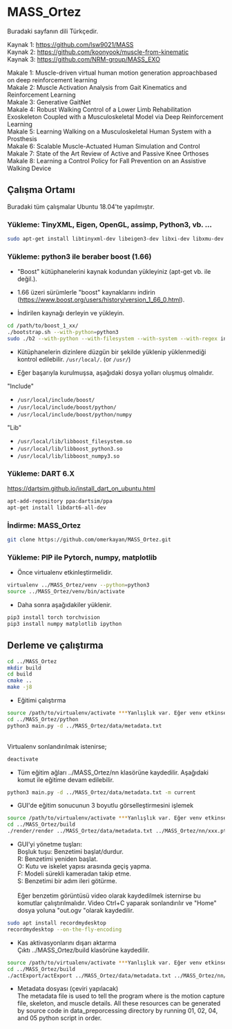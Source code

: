 # MASS_Ortez
Buradaki sayfanın dili Türkçedir.

Kaynak 1: https://github.com/lsw9021/MASS <br />
Kaynak 2: https://github.com/koonyook/muscle-from-kinematic <br />
Kaynak 3: https://github.com/NRM-group/MASS_EXO <br />

Makale 1: Muscle-driven virtual human motion generation approachbased on deep reinforcement learning <br />
Makale 2: Muscle Activation Analysis from Gait Kinematics and Reinforcement Learning <br />
Makale 3: Generative GaitNet <br />
Makale 4: Robust Walking Control of a Lower Limb Rehabilitation Exoskeleton Coupled with a Musculoskeletal Model via Deep Reinforcement Learning <br />
Makale 5: Learning Walking on a Musculoskeletal Human System with a Prosthesis <br />
Makale 6: Scalable Muscle-Actuated Human Simulation and Control <br />
Makale 7: State of the Art Review of Active and Passive Knee Orthoses <br />
Makale 8: Learning a Control Policy for Fall Prevention on an Assistive Walking Device <br />

## Çalışma Ortamı
Buradaki tüm çalışmalar Ubuntu 18.04'te yapılmıştır.

### Yükleme: TinyXML, Eigen, OpenGL, assimp, Python3, vb. ...

```bash
sudo apt-get install libtinyxml-dev libeigen3-dev libxi-dev libxmu-dev freeglut3-dev libassimp-dev libpython3-dev python3-tk python3-numpy virtualenv ipython3 cmake-curses-gui
```

### Yükleme: python3 ile beraber boost (1.66)
* "Boost" kütüphanelerini kaynak kodundan yükleyiniz (apt-get vb. ile değil.).

* 1.66 üzeri sürümlerle "boost" kaynaklarını indirin (https://www.boost.org/users/history/version_1_66_0.html). <br />

* İndirilen kaynağı derleyin ve yükleyin.

```bash
cd /path/to/boost_1_xx/
./bootstrap.sh --with-python=python3
sudo ./b2 --with-python --with-filesystem --with-system --with-regex install
```
* Kütüphanelerin dizinlere düzgün bir şekilde yüklenip yüklenmediği kontrol edilebilir. `/usr/local/`. (or `/usr/`)

* Eğer başarıyla kurulmuşsa, aşağıdaki dosya yolları oluşmuş olmalıdır.

"Include"
* `/usr/local/include/boost/`
* `/usr/local/include/boost/python/`
* `/usr/local/include/boost/python/numpy`

"Lib"
* `/usr/local/lib/libboost_filesystem.so`
* `/usr/local/lib/libboost_python3.so`
* `/usr/local/lib/libboost_numpy3.so`

### Yükleme: DART 6.X
https://dartsim.github.io/install_dart_on_ubuntu.html
```bash
apt-add-repository ppa:dartsim/ppa
apt-get install libdart6-all-dev
```
### İndirme: MASS_Ortez
```bash
git clone https://github.com/omerkayan/MASS_Ortez.git
```

### Yükleme: PIP ile Pytorch, numpy, matplotlib
* Önce virtualenv etkinleştirmelidir.
```bash
virtualenv ../MASS_Ortez/venv --python=python3
source ../MASS_Ortez/venv/bin/activate
```
* Daha sonra aşağıdakiler yüklenir.
```bash
pip3 install torch torchvision
pip3 install numpy matplotlib ipython
```

## Derleme ve çalıştırma
```bash
cd ../MASS_Ortez
mkdir build
cd build
cmake .. 
make -j8
```

* Eğitimi çalıştırma
```bash
source /path/to/virtualenv/activate ***Yanlışlık var. Eğer venv etkinse tekrardan etkinleştirmeye gerek yoktur.
cd ../MASS_Ortez/python
python3 main.py -d ../MASS_Ortez/data/metadata.txt
```
<br /> Virtualenv sonlandırılmak istenirse;
```bash
deactivate
```

* Tüm eğitim ağları ../MASS_Ortez/nn klasörüne kaydedilir. Aşağıdaki komut ile eğitime devam edilebilir.
```bash
python3 main.py -d ../MASS_Ortez/data/metadata.txt -m current
```

* GUI'de eğitim sonucunun 3 boyutlu görselleştirmesini işlemek
```bash
source /path/to/virtualenv/activate ***Yanlışlık var. Eğer venv etkinse tekrardan etkinleştirmeye gerek yoktur.
cd ../MASS_Ortez/build
./render/render ../MASS_Ortez/data/metadata.txt ../MASS_Ortez/nn/xxx.pt ../MASS_Ortez/nn/xxx_muscle.pt
```

* GUI'yi yönetme tuşları: <br />
Boşluk tuşu: Benzetimi başlat/durdur. <br />
R: Benzetimi yeniden başlat. <br />
O: Kutu ve iskelet yapısı arasında geçiş yapma. <br />
F: Modeli sürekli kameradan takip etme. <br />
S: Benzetimi bir adım ileri götürme. <br /> <br />
Eğer benzetim görüntüsü video olarak kaydedilmek isternirse bu komutlar çalıştırılmalıdır. Video Ctrl+C yaparak sonlandırılır ve "Home" dosya yoluna "out.ogv "olarak kaydedilir.
```bash
sudo apt install recordmydesktop
recordmydesktop --on-the-fly-encoding
```

* Kas aktivasyonlarını dışarı aktarma <br />
Çıktı ../MASS_Ortez/build klasörüne kaydedilir.
```bash
source /path/to/virtualenv/activate ***Yanlışlık var. Eğer venv etkinse tekrardan etkinleştirmeye gerek yoktur.
cd ../MASS_Ortez/build
./actExport/actExport ../MASS_Ortez/data/metadata.txt ../MASS_Ortez/nn/xxx.pt ../MASS_Ortez/nn/xxx_muscle.pt
```

* Metadata dosyası (çeviri yapılacak) <br />
The metadata file is used to tell the program where is the motion capture file, skeleton, and muscle details.
All these resources can be generated by source code in data_preporcessing directory by running 01, 02, 04, and 05 python script in order.
